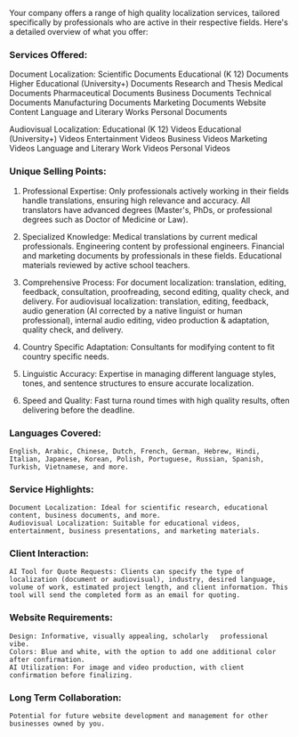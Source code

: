 Your company offers a range of high quality localization services, tailored specifically by professionals who are active in their respective fields. Here's a detailed overview of what you offer:

### Services Offered:

Document Localization:
Scientific Documents
Educational (K 12) Documents
Higher Educational (University+) Documents
Research and Thesis
Medical Documents
Pharmaceutical Documents
Business Documents
Technical Documents
Manufacturing Documents
Marketing Documents
Website Content
Language and Literary Works
Personal Documents

Audiovisual Localization:
Educational (K 12) Videos
Educational (University+) Videos
Entertainment Videos
Business Videos
Marketing Videos
Language and Literary Work Videos
Personal Videos

### Unique Selling Points:

1. Professional Expertise:
   Only professionals actively working in their fields handle translations, ensuring high relevance and accuracy.
   All translators have advanced degrees (Master's, PhDs, or professional degrees such as Doctor of Medicine or Law).

2. Specialized Knowledge:
   Medical translations by current medical professionals.
   Engineering content by professional engineers.
   Financial and marketing documents by professionals in these fields.
   Educational materials reviewed by active school teachers.

3. Comprehensive Process:
   For document localization: translation, editing, feedback, consultation, proofreading, second editing, quality check, and delivery.
   For audiovisual localization: translation, editing, feedback, audio generation (AI corrected by a native linguist or human professional), internal audio editing, video production & adaptation, quality check, and delivery.

4. Country Specific Adaptation:
   Consultants for modifying content to fit country specific needs.

5. Linguistic Accuracy:
   Expertise in managing different language styles, tones, and sentence structures to ensure accurate localization.

6. Speed and Quality:
   Fast turna round times with high quality results, often delivering before the deadline.

### Languages Covered:

    English, Arabic, Chinese, Dutch, French, German, Hebrew, Hindi, Italian, Japanese, Korean, Polish, Portuguese, Russian, Spanish, Turkish, Vietnamese, and more.

### Service Highlights:

    Document Localization: Ideal for scientific research, educational content, business documents, and more.
    Audiovisual Localization: Suitable for educational videos, entertainment, business presentations, and marketing materials.

### Client Interaction:

    AI Tool for Quote Requests: Clients can specify the type of localization (document or audiovisual), industry, desired language, volume of work, estimated project length, and client information. This tool will send the completed form as an email for quoting.

### Website Requirements:

    Design: Informative, visually appealing, scholarly   professional vibe.
    Colors: Blue and white, with the option to add one additional color after confirmation.
    AI Utilization: For image and video production, with client confirmation before finalizing.

### Long Term Collaboration:

    Potential for future website development and management for other businesses owned by you.
